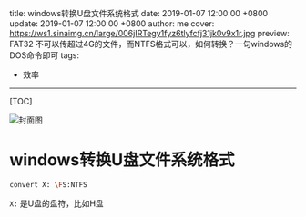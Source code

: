 title: windows转换U盘文件系统格式
date: 2019-01-07 12:00:00 +0800
update: 2019-01-07 12:00:00 +0800
author: me
cover: https://ws1.sinaimg.cn/large/006jIRTegy1fyz6tlyfcfj31jk0v9x1r.jpg
preview:  FAT32 不可以传超过4G的文件，而NTFS格式可以，如何转换？一句windows的DOS命令即可
tags:

  - 效率

---

[TOC]

![封面图](https://ws1.sinaimg.cn/large/006jIRTegy1fyz6tlyfcfj31jk0v9x1r.jpg)

# windows转换U盘文件系统格式

```bash
convert X: \FS:NTFS
```

`X:` 是U盘的盘符，比如H盘